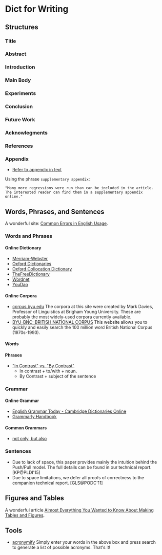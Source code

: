 # Dict for Writing

## Structures

### Title

### Abstract

### Introduction

### Main Body

### Experiments

### Conclusion

### Future Work

### Acknowlegments

### References

### Appendix

- [Refer to appendix in text](https://www.oxfordjournals.org/our_journals/ajae/for_authors/supplementary_appendices.pdf)

Using the phrase `supplementary appendix`:
```
"Many more regressions were run than can be included in the article. 
The interested reader can find them in a supplementary appendix online."
```

## Words, Phrases, and Sentences
A wonderful site: [Common Errors in English Usage](http://public.wsu.edu/~brians/errors/errors.html#i).

### Words and Phrases

#### Online Dictionary
- [Merriam-Webster](http://www.merriam-webster.com/)
- [Oxford Dictionaries](http://www.oxforddictionaries.com/)
- [Oxford Collocation Dictionary](http://oxforddictionary.so8848.com/)
- [TheFreeDictionary](http://www.thefreedictionary.com/)
- [Wordnet](http://wordnet-online.freedicts.com/)
- [YouDao](http://dict.youdao.com/)

#### Online Corpora
- [corpus.byu.edu](http://corpus.byu.edu/)
  The corpora at this site were created by Mark Davies, Professor of Linguistics at Brigham Young University. These are probably the most widely-used corpora currently available.
- [BYU-BNC: BRITISH NATIONAL CORPUS](http://corpus.byu.edu/bnc/)
  This website allows you to quickly and easily search the 100 million word British National Corpus (1970s-1993).

#### Words

#### Phrases
- ["In Contrast" vs. "By Contrast"](http://english.stackexchange.com/q/7642)
  - In contrast + to/with + noun. 
  - By Contrast + subject of the sentence

### Grammar

#### Online Grammar
- [English Grammar Today - Cambridge Dictionaries Online](http://dictionary.cambridge.org/grammar/british-grammar/)
- [Grammarly Handbook](http://www.grammarly.com/handbook/)

#### Common Grammars

- [not only, but also](http://dictionary.cambridge.org/grammar/british-grammar/not-only-but-also?q=Not+only+%E2%80%A6+but+also)

### Sentences

- Due to lack of space, this paper provides mainly the intuition behind the Push/Pull model. 
  The full details can be found in our technical report. [KP@PLDI'15]
- Due to space limitations, we defer all proofs of correctness to the companion technical report. [GLS@PODC'11]

## Figures and Tables

A wonderful article [Almost Everything You Wanted to Know About Making Tables and Figures](http://abacus.bates.edu/~ganderso/biology/resources/writing/HTWtablefigs.html#topofpage).

## Tools

- [acronymify](http://acronymify.com/)
  Simply enter your words in the above box and press search to generate a list of possible acronyms. That's it!
